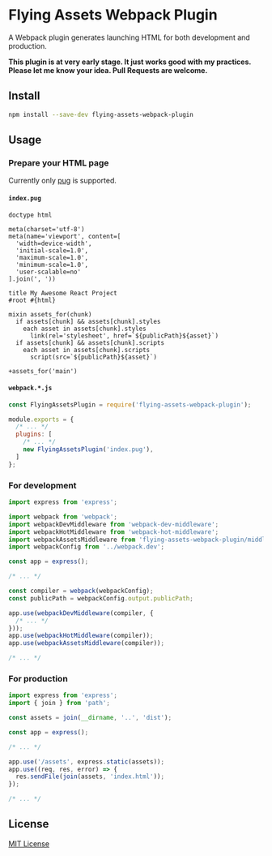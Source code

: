 Flying Assets Webpack Plugin
==========

A Webpack plugin generates launching HTML for both development and production.

**This plugin is at very early stage. It just works good with my practices. Please let me know your idea. Pull Requests are welcome.**

## Install

```sh
npm install --save-dev flying-assets-webpack-plugin
```

## Usage

### Prepare your HTML page

Currently only [pug](https://pugjs.org/) is supported.

#### `index.pug`

```pug
doctype html

meta(charset='utf-8')
meta(name='viewport', content=[
  'width=device-width',
  'initial-scale=1.0',
  'maximum-scale=1.0',
  'minimum-scale=1.0',
  'user-scalable=no'
].join(', '))

title My Awesome React Project
#root #{html}

mixin assets_for(chunk)
  if assets[chunk] && assets[chunk].styles
    each asset in assets[chunk].styles
      link(rel='stylesheet', href=`${publicPath}${asset}`)
  if assets[chunk] && assets[chunk].scripts
    each asset in assets[chunk].scripts
      script(src=`${publicPath}${asset}`)

+assets_for('main')
```

#### `webpack.*.js`

```js
const FlyingAssetsPlugin = require('flying-assets-webpack-plugin');

module.exports = {
  /* ... */
  plugins: [
    /* ... */
    new FlyingAssetsPlugin('index.pug'),
  ]
};
```

### For development

```js
import express from 'express';

import webpack from 'webpack';
import webpackDevMiddleware from 'webpack-dev-middleware';
import webpackHotMiddleware from 'webpack-hot-middleware';
import webpackAssetsMiddleware from 'flying-assets-webpack-plugin/middleware';
import webpackConfig from '../webpack.dev';

const app = express();

/* ... */

const compiler = webpack(webpackConfig);
const publicPath = webpackConfig.output.publicPath;

app.use(webpackDevMiddleware(compiler, {
  /* ... */
}));
app.use(webpackHotMiddleware(compiler));
app.use(webpackAssetsMiddleware(compiler));

/* ... */
```

### For production

```js
import express from 'express';
import { join } from 'path';

const assets = join(__dirname, '..', 'dist');

const app = express();

/* ... */

app.use('/assets', express.static(assets));
app.use((req, res, error) => {
  res.sendFile(join(assets, 'index.html'));
});

/* ... */
```

## License

[MIT License](LICENSE)
